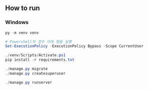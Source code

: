 ## How to run
### Windows
```powershell
py -m venv venv

# Powershell의 경우 아래 행을 실행
Set-ExecutionPolicy -ExecutionPolicy Bypass -Scope CurrentUser

./venv/Scripts/Activate.ps1
pip install -r requirements.txt

./manage.py migrate
./manage.py createsuperuser

./manage.py runserver
```
